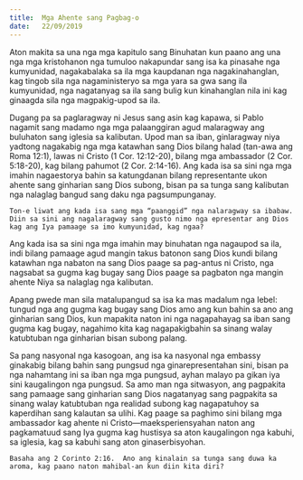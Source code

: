 ```yaml
---
title:  Mga Ahente sang Pagbag-o
date:   22/09/2019
---
```


Aton makita sa una nga mga kapitulo sang Binuhatan kun paano ang una nga mga kristohanon nga tumuloo nakapundar sang isa ka pinasahe nga kumyunidad, nagakabalaka sa ila mga kaupdanan nga nagakinahanglan, kag tingob sila nga nagaministeryo sa mga yara sa gwa sang ila kumyunidad, nga nagatanyag sa ila sang bulig kun kinahanglan nila ini kag ginaagda sila nga magpakig-upod sa ila.

Dugang pa sa paglaragway ni Jesus sang asin kag kapawa, si Pablo nagamit sang madamo nga mga palaanggiran agud malaragway ang buluhaton sang iglesia sa kalibutan.   Upod man sa iban, ginlaragway niya yadtong nagakabig nga mga katawhan sang Dios bilang halad (tan-awa ang Roma 12:1), lawas ni Cristo (1 Cor. 12:12-20), bilang mga ambassador (2 Cor. 5:18-20), kag bilang pahumot (2 Cor. 2:14-16).  Ang kada isa sa sini nga mga imahin nagaestorya bahin sa katungdanan bilang representante ukon ahente sang ginharian sang Dios subong, bisan pa sa tunga sang kalibutan nga nalaglag bangud sang daku nga pagsumpunganay.    

`Ton-e liwat ang kada isa sang mga “paanggid” nga nalaragway sa ibabaw.  Diin sa sini ang nagalaragway sang gusto nimo nga epresentar ang Dios kag ang Iya pamaage sa imo kumyunidad, kag ngaa?`

Ang kada isa sa sini nga mga imahin may binuhatan nga nagaupod sa ila, indi bilang pamaage agud mangin takus batonon sang Dios kundi bilang katawhan nga nabaton na sang Dios paage sa pag-antus ni Cristo, nga nagsabat sa gugma kag bugay sang Dios paage sa pagbaton nga mangin ahente Niya sa nalaglag nga kalibutan.

Apang pwede man sila matalupangud sa isa ka mas madalum nga lebel: tungud nga ang gugma kag bugay sang Dios amo ang kun bahin sa ano ang ginharian sang Dios, kun mapakita naton ini nga nagapahayag sa iban sang gugma kag bugay, nagahimo kita kag nagapakigbahin sa sinang walay katubtuban nga ginharian bisan subong palang.

Sa pang nasyonal nga kasogoan, ang isa ka nasyonal nga embassy ginakabig bilang bahin sang pungsud nga ginarepresentahan sini, bisan pa nga nahamtang ini sa iban nga mga pungsud, ayhan malayo pa gikan iya sini kaugalingon nga pungsud.  Sa amo man nga sitwasyon, ang pagpakita sang pamaage sang ginharian sang Dios nagatanyag sang pagpakita sa sinang walay katubtuban nga realidad subong kag nagapatuhoy sa kaperdihan sang kalautan sa ulihi.  Kag paage sa paghimo sini bilang mga ambassador kag ahente ni Cristo—maeksperiensyahan naton ang pagkamatuud sang Iya gugma kag hustisya sa aton kaugalingon nga kabuhi, sa iglesia, kag sa kabuhi sang aton ginaserbisyohan.

`Basaha ang 2 Corinto 2:16.  Ano ang kinalain sa tunga sang duwa ka aroma, kag paano naton mahibal-an kun diin kita diri?`